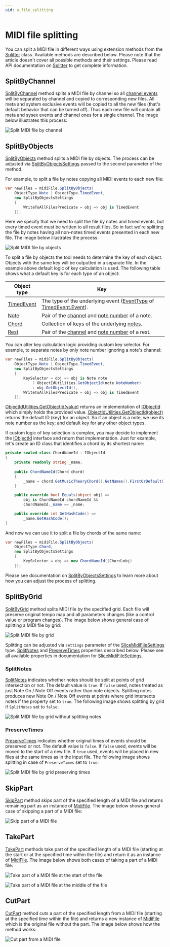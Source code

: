```yaml
---
uid: a_file_splitting
---
```


# MIDI file splitting

You can split a MIDI file in different ways using extension methods from the [Splitter](xref:Melanchall.DryWetMidi.Tools.Splitter) class. Available methods are described below. Please note that the article doesn't cover all possible methods and their settings. Please read API documentation on [Splitter](xref:Melanchall.DryWetMidi.Tools.Splitter) to get complete information.

## SplitByChannel

[SplitByChannel](xref:Melanchall.DryWetMidi.Tools.Splitter.SplitByChannel*) method splits a MIDI file by channel so all [channel events](xref:Melanchall.DryWetMidi.Core.ChannelEvent) will be separated by channel and copied to corresponding new files. All meta and system exclusive events will be copied to all the new files (that's default behavior that can be turned off). Thus each new file will contain all meta and sysex events and channel ones for a single channel. The image below illustrates this process:

![Split MIDI file by channel](images/Splitter/SplitByChannel.png)

## SplitByObjects

[SplitByObjects](xref:Melanchall.DryWetMidi.Tools.Splitter.SplitByObjects*) method splits a MIDI file by objects. The process can be adjusted via [SplitByObjectsSettings](xref:Melanchall.DryWetMidi.Tools.SplitByObjectsSettings) passed to the second parameter of the method.

For example, to split a file by notes copying all MIDI events to each new file:

```csharp
var newFiles = midiFile.SplitByObjects(
    ObjectType.Note | ObjectType.TimedEvent,
    new SplitByObjectsSettings
    {
        WriteToAllFilesPredicate = obj => obj is TimedEvent
    });
```

Here we specify that we need to split the file by notes and timed events, but every timed event must be written to all result files. So in fact we're splitting the file by notes having all non-notes timed events presented in each new file. The image below illustrates the process:

![Split MIDI file by objects](images/Splitter/SplitByObjects.png)

To split a file by objects the tool needs to determine the key of each object. Objects with the same key will be outputted in a separate file. In the example above default logic of key calculation is used. The following table shows what a default key is for each type of an object:

|Object type|Key|
|-----------|---|
|[TimedEvent](xref:Melanchall.DryWetMidi.Interaction.ObjectType.TimedEvent)|The type of the underlying event ([EventType](xref:Melanchall.DryWetMidi.Core.MidiEvent.EventType) of [TimedEvent.Event](xref:Melanchall.DryWetMidi.Interaction.TimedEvent.Event)).|
|[Note](xref:Melanchall.DryWetMidi.Interaction.ObjectType.Note)|Pair of the [channel](xref:Melanchall.DryWetMidi.Interaction.Note.Channel) and [note number](xref:Melanchall.DryWetMidi.Interaction.Note.NoteNumber) of a note.|
|[Chord](xref:Melanchall.DryWetMidi.Interaction.ObjectType.Chord)|Collection of keys of the underlying [notes](xref:Melanchall.DryWetMidi.Interaction.Chord.Notes).|
|[Rest](xref:Melanchall.DryWetMidi.Interaction.ObjectType.Rest)|Pair of the [channel](xref:Melanchall.DryWetMidi.Interaction.Rest.Channel) and [note number](xref:Melanchall.DryWetMidi.Interaction.Rest.NoteNumber) of a rest.|

You can alter key calculation logic providing custom key selector. For example, to separate notes by only note number ignoring a note's channel:

```csharp
var newFiles = midiFile.SplitByObjects(
    ObjectType.Note | ObjectType.TimedEvent,
    new SplitByObjectsSettings
    {
        KeySelector = obj => obj is Note note
            ? ObjectIdUtilities.GetObjectId(note.NoteNumber)
            : obj.GetObjectId(),
        WriteToAllFilesPredicate = obj => obj is TimedEvent
    });
```

[ObjectIdUtilities.GetObjectId(value)](xref:Melanchall.DryWetMidi.Interaction.ObjectIdUtilities.GetObjectId``1(``0)) returns an implementation of [IObjectId](xref:Melanchall.DryWetMidi.Interaction.IObjectId) which simply holds the provided value. [ObjectIdUtilities.GetObjectId(object)](xref:Melanchall.DryWetMidi.Interaction.ObjectIdUtilities.GetObjectId(Melanchall.DryWetMidi.Interaction.ITimedObject)) returns the default ID (key) for an object. So if an object is a note, we use its note number as the key; and default key for any other object types.

If custom logic of key selection is complex, you may decide to implement the [IObjectId](xref:Melanchall.DryWetMidi.Interaction.IObjectId) interface and return that implementation. Just for example, let's create an ID class that identifies a chord by its shortest name:

```csharp
private sealed class ChordNameId : IObjectId
{
    private readonly string _name;
    
    public ChordNameId(Chord chord)
    {
        _name = chord.GetMusicTheoryChord().GetNames().FirstOrDefault();
    }

    public override bool Equals(object obj) =>
        obj is ChordNameId chordNameId &&
        chordNameId._name == _name;

    public override int GetHashCode() =>
        _name.GetHashCode();
}
```

And now we can use it to split a file by chords of the same name:

```csharp
var newFiles = midiFile.SplitByObjects(
    ObjectType.Chord,
    new SplitByObjectsSettings
    {
        KeySelector = obj => new ChordNameId((Chord)obj)
    });
```

Please see documentation on [SplitByObjectsSettings](xref:Melanchall.DryWetMidi.Tools.SplitByObjectsSettings) to learn more about how you can adjust the process of splitting.

## SplitByGrid

[SplitByGrid](xref:Melanchall.DryWetMidi.Tools.Splitter.SplitByGrid*) method splits MIDI file by the specified grid. Each file will preserve original tempo map and all parameters changes (like a control value or program changes). The image below shows general case of splitting a MIDI file by grid:

![Split MIDI file by grid](images/Splitter/SplitFileByGrid.png)

Splitting can be adjusted via `settings` parameter of the [SliceMidiFileSettings](xref:Melanchall.DryWetMidi.Tools.SliceMidiFileSettings) type. [SplitNotes](xref:Melanchall.DryWetMidi.Tools.SliceMidiFileSettings.SplitNotes) and [PreserveTimes](xref:Melanchall.DryWetMidi.Tools.SliceMidiFileSettings.PreserveTimes) properties described below. Please see all available properties in documentation for [SliceMidiFileSettings](xref:Melanchall.DryWetMidi.Tools.SliceMidiFileSettings).

### SplitNotes

[SplitNotes](xref:Melanchall.DryWetMidi.Tools.SliceMidiFileSettings.SplitNotes) indicates whether notes should be split at points of grid intersection or not. The default value is `true`. If `false` used, notes treated as just Note On / Note Off events rather than note objects. Splitting notes produces new Note On / Note Off events at points where grid intersects notes if the property set to `true`. The following image shows splitting by grid if `SplitNotes` set to `false`:

![Split MIDI file by grid without splitting notes](images/Splitter/SplitByGridDontSplitNotes.png)

### PreserveTimes

[PreserveTimes](xref:Melanchall.DryWetMidi.Tools.SliceMidiFileSettings.PreserveTimes) indicates whether original times of events should be preserved or not. The default value is `false`. If `false` used, events will be moved to the start of a new file. If `true` used, events will be placed in new files at the same times as in the input file. The following image shows splitting in case of `PreserveTimes` set to `true`:

![Split MIDI file by grid preserving times](images/Splitter/SplitByGridPreserveTimes.png)

## SkipPart

[SkipPart](xref:Melanchall.DryWetMidi.Tools.Splitter.SkipPart*) method skips part of the specified length of a MIDI file and returns remaining part as an instance of [MidiFile](xref:Melanchall.DryWetMidi.Core.MidiFile). The image below shows general case of skipping a part of a MIDI file:

![Skip part of a MIDI file](images/Splitter/SkipPart.png)

## TakePart

[TakePart](xref:Melanchall.DryWetMidi.Tools.Splitter.TakePart*) methods take part of the specified length of a MIDI file (starting at the start or at the specified time within the file) and return it as an instance of [MidiFile](xref:Melanchall.DryWetMidi.Core.MidiFile). The image below shows both cases of taking a part of a MIDI file:

![Take part of a MIDI file at the start of the file](images/Splitter/TakePartAtStart.png)

![Take part of a MIDI file at the middle of the file](images/Splitter/TakePartAtMiddle.png)

## CutPart

[CutPart](xref:Melanchall.DryWetMidi.Tools.Splitter.CutPart*) method cuts a part of the specified length from a MIDI file (starting at the specified time within the file) and returns a new instance of [MidiFile](xref:Melanchall.DryWetMidi.Core.MidiFile) which is the original file without the part. The image below shows how the method works:

![Cut part from a MIDI file](images/Splitter/CutPart.png)